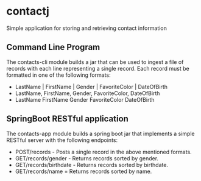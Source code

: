 # contactj
Simple application for storing and retrieving contact information

## Command Line Program

The contacts-cli module builds a jar that can be used to ingest a file of records with each line representing a single record.  Each record must be formatted in one of the following formats:

* LastName | FirstName | Gender | FavoriteColor | DateOfBirth
* LastName, FirstName, Gender, FavoriteColor, DateOfBirth
* LastName FirstName Gender FavoriteColor DateOfBirth

## SpringBoot RESTful application

The contacts-app module builds a spring boot jar that implements a simple RESTful server with the following endpoints:

* POST/records - Posts a single record in the above mentioned formats.
* GET/records/gender - Returns records sorted by gender.
* GET/records/birthdate - Returns records sorted by birthdate.
* GET/records/name = Returns records sorted by name.
